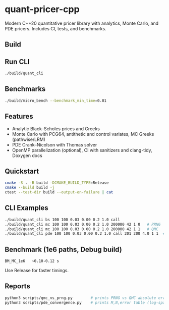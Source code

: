 # quant-pricer-cpp

Modern C++20 quantitative pricer library with analytics, Monte Carlo, and PDE pricers. Includes CI, tests, and benchmarks.

## Build


## Run CLI

```bash
./build/quant_cli
```

## Benchmarks

```bash
./build/micro_bench --benchmark_min_time=0.01
```


## Features
- Analytic Black–Scholes prices and Greeks
- Monte Carlo with PCG64, antithetic and control variates, MC Greeks (pathwise/LRM)
- PDE Crank–Nicolson with Thomas solver
- OpenMP parallelization (optional), CI with sanitizers and clang-tidy, Doxygen docs

## Quickstart
```bash
cmake -S . -B build -DCMAKE_BUILD_TYPE=Release
cmake --build build -j
ctest --test-dir build --output-on-failure | cat
```

## CLI Examples
```bash
./build/quant_cli bs 100 100 0.03 0.00 0.2 1.0 call
./build/quant_cli mc 100 100 0.03 0.00 0.2 1.0 200000 42 1 0   # PRNG
./build/quant_cli mc 100 100 0.03 0.00 0.2 1.0 200000 42 1 1   # QMC
./build/quant_cli pde 100 100 0.03 0.00 0.2 1.0 call 201 200 4.0 1 1  # log-space + Neumann
```

## Benchmark (1e6 paths, Debug build)
```
BM_MC_1e6   ~0.10-0.12 s
```
Use Release for faster timings.

## Reports
```bash
python3 scripts/qmc_vs_prng.py        # prints PRNG vs QMC absolute errors by paths
python3 scripts/pde_convergence.py    # prints M,N,error table (log-space, Neumann)
```
